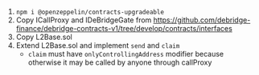 1. `npm i @openzeppelin/contracts-upgradeable`
2. Copy ICallProxy and IDeBridgeGate from https://github.com/debridge-finance/debridge-contracts-v1/tree/develop/contracts/interfaces
3. Copy L2Base.sol
4. Extend L2Base.sol and implement `send` and `claim`
   - `claim` must have `onlyControllingAddress` modifier because otherwise it may be called by anyone through callProxy
